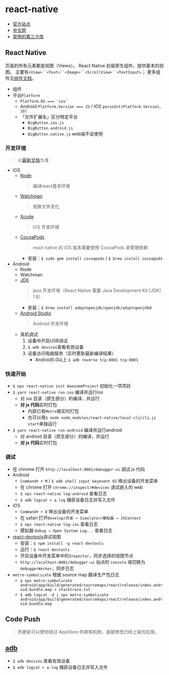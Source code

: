 # react-native

- [官方站点](https://reactnative.dev)
- [中文网](https://reactnative.cn/)
- [常用的第三方库](https://github.com/jondot/awesome-react-native)


## React Native

页面的所有元素都是视图（Views）。
React Native 封装原生组件，提供基本的视图。
主要有`<View>``<Text>``<Image>``<ScrollView>``<TextInput>`；
更多组件见[组件文档](https://reactnative.cn/docs/components-and-apis)。

- 组件
- 平台`Platform`
    - `Platform.OS === 'ios'`
    - Android `Platform.Version === 25` / IOS `parseInt(Platform.Version, 10)`
    - 「文件扩展名」区分特定平台
        - `BigButton.ios.js`
        - `BigButton.android.js`
        - `BigButton.native.js` web端不会使用


### 开发环境
> 以[最新文档](https://reactnative.cn/docs/environment-setup)为准
- IOS
    - [Node](http://nodejs.org/)
        > 编译react基本环境
    - [Watchman](https://facebook.github.io/watchman/)
        > 观察文件变化
    - [Xcode](https://developer.apple.com/xcode/downloads/)
        > IOS 开发环境
    - [CocoaPods](https://guides.cocoapods.org/using/getting-started.html)
        > react native 的 iOS 版本需要使用 CocoaPods 来管理依赖
        - 安装：`$ sudo gem install cocoapods` / `$ brew install cocoapods`
- Android
    - Node
    - Watchman
    - [JDK](https://www.oracle.com/java/technologies/downloads/)
        > java 开发环境（React Native 需要 Java Development Kit [JDK] 1.8）
        - 安装：`$ brew install adoptopenjdk/openjdk/adoptopenjdk8`
    - [Android Studio](https://developer.android.google.cn/studio/)
        > Android 开发环境
    - 真机调试
        1. 设备中开启USB调试
        2. `$ adb devices`查看有效设备
        3. 设备访问电脑服务（实时更新最新编译结果）
            - Android5.0以上 `$ adb reverse tcp:8081 tcp:8081`


### 快速开始
- `$ npx react-native init AwesomeProject` 初始化一项项目
- `$ yarn react-native run-ios` 编译并运行ios
    - 对 ios 目录（原生部分）的编译，并运行
    - **对 js 代码**实时打包
        - 内部已有`Metro`做实时打包
        - 也可以用`$ node node_modules/react-native/local-cli/cli.js start`单独运行
- `$ yarn react-native run-android` 编译并运行android
    - 对 android 目录（原生部分）的编译，并运行
    - **对 js 代码**实时打包


### 调试
- 在 chrome 打开 `http://localhost:8081/debugger-ui` 调试 js 代码
- Android
    - `Command⌘ + M` / `$ adb shell input keyevent 82` 唤出设备的开发菜单
    - 在 chrome 打开 `chrome://inspect/#devices` 调试嵌入的 web
    - `$ npx react-native log-android` 查看日志
    - `$ adb logcat > a.log` 捕获设备日志并写入文件
- IOS
    - `Command⌘ + D` 唤出设备的开发菜单
    - 在 safari 打开`Develop/开发 → Simulator/模拟器 → JSContext`
    - `$ npx react-native log-ios` 查看日志
    - 模拟器 `Debug → Open System Log...` 查看日志
- [react-devtools](https://github.com/facebook/react/tree/main/packages/react-devtools)调试视图
    - 安装：`$ npm install -g react-devtools`
    - 运行：`$ react-devtools`
    - 开启设备中开发菜单中的`Inspector`，同步选择的视图节点
    - `http://localhost:8081/debugger-ui` 站点的 `console` 域切换为 `debuggerWorker`，同步日志
- `metro-symbolicate` 根据 source map 翻译生产包日志
    - `$ npx metro-symbolicate android/app/build/generated/sourcemaps/react/release/index.android.bundle.map < stacktrace.txt`
    - `$ adb logcat -d | npx metro-symbolicate android/app/build/generated/sourcemaps/react/release/index.android.bundle.map`





## Code Push
> 热更新可以使你绕过 AppStore 的审核机制，直接修改已经上架的应用。




## [adb](http://developer.android.com/tools/help/adb.html)
- `$ adb devices` 查看有效设备
- `$ adb logcat > a.log` 捕获设备日志并写入文件


